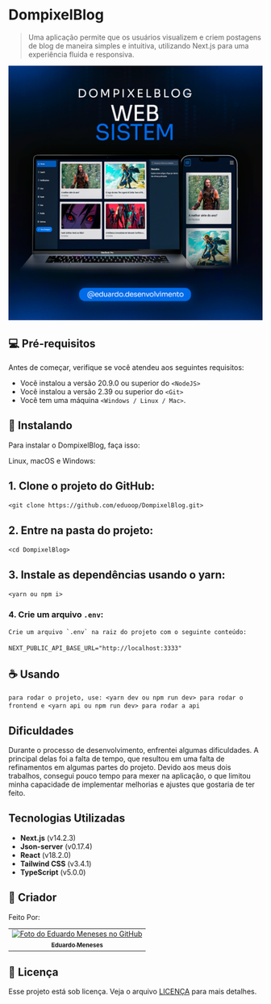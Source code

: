 # DompixelBlog

> Uma aplicação permite que os usuários visualizem e criem postagens de blog de maneira simples e intuitiva, utilizando Next.js para uma experiência fluida e responsiva.


![project presentation](images/project-presentation.png)

## 💻 Pré-requisitos

Antes de começar, verifique se você atendeu aos seguintes requisitos:

- Você instalou a versão 20.9.0 ou superior do `<NodeJS>`
- Você instalou a versão 2.39 ou superior do `<Git>`
- Você tem uma máquina `<Windows / Linux / Mac>`.

## 🚀 Instalando

Para instalar o DompixelBlog, faça isso:

Linux, macOS e Windows:

## 1. Clone o projeto do GitHub:

```
<git clone https://github.com/eduoop/DompixelBlog.git>
```

## 2. Entre na pasta do projeto:

```
<cd DompixelBlog>
```

## 3. Instale as dependências usando o yarn:

```
<yarn ou npm i>
```

### 4. Crie um arquivo `.env`:

```
Crie um arquivo `.env` na raiz do projeto com o seguinte conteúdo:

NEXT_PUBLIC_API_BASE_URL="http://localhost:3333"
```

## ☕ Usando

```
para rodar o projeto, use: <yarn dev ou npm run dev> para rodar o frontend e <yarn api ou npm run dev> para rodar a api
```

## Dificuldades

Durante o processo de desenvolvimento, enfrentei algumas dificuldades. A principal delas foi a falta de tempo, que resultou em uma falta de refinamentos em algumas partes do projeto. Devido aos meus dois trabalhos, consegui pouco tempo para mexer na aplicação, o que limitou minha capacidade de implementar melhorias e ajustes que gostaria de ter feito.

## Tecnologias Utilizadas

- **Next.js** (v14.2.3)
- **Json-server** (v0.17.4)
- **React** (v18.2.0)
- **Tailwind CSS** (v3.4.1)
- **TypeScript** (v5.0.0)

## 🤝 Criador

Feito Por:

<table>
  <tr>
    <td align="center">
      <a href="#" title="defina o titulo do link">
        <img src="https://avatars.githubusercontent.com/u/85969484?s=400&u=b0e89e575a7cb91fc9f8a69e126a9d7587aa9478&v=4" width="100px;" alt="Foto do Eduardo Meneses no GitHub"/><br>
        <sub>
          <b>Eduardo Meneses</b>
        </sub>
      </a>
    </td>
  </tr>
</table>

## 📝 Licença

Esse projeto está sob licença. Veja o arquivo [LICENÇA](LICENSE.md) para mais detalhes.
